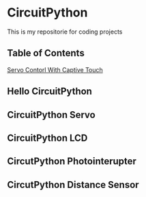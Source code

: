# CircuitPython
This is my repositorie for coding projects 

## Table of Contents 
[Servo Contorl With Captive Touch](#Servo-Contorl-With-Captive-Touch) 





## Hello CircuitPython
## CircuitPython Servo 
## CircuitPython LCD
## CircutPython Photointerupter 
## CircutPython Distance Sensor 
